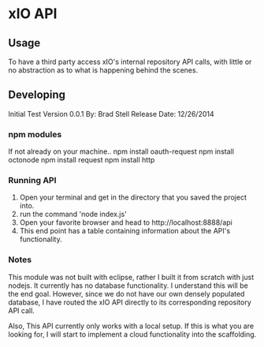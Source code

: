 

# xIO API



## Usage
To have a third party access xIO's internal repository API calls, with little or no abstraction as to what is happening behind the scenes.



## Developing
Initial Test Version 0.0.1
By: Brad Stell
Release Date: 12/26/2014


### npm modules
If not already on your machine..
npm install oauth-request
npm install octonode
npm install request
npm install http

### Running API
1) Open your terminal and get in the directory that you saved the project into.
2) run the command 'node index.js'
3) Open your favorite browser and head to http://localhost:8888/api 
4) This end point has a table containing information about the API's functionality.

### Notes
This module was not built with eclipse, rather I built it from scratch with just nodejs.  It currently has no database functionality. I understand this will be the end goal. However, since we do not have our own densely populated database, I have routed the xIO API directly to its corresponding repository API call.

Also, This API currently only works with a local setup.  If this is what you are looking for, I will start to implement a cloud functionality into the scaffolding. 

